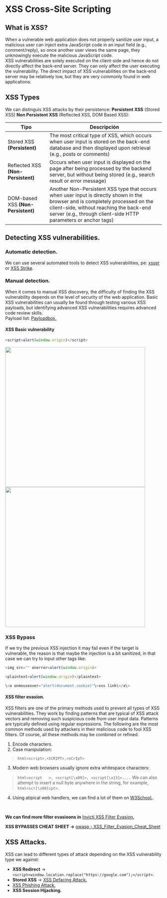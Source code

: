 # XSS Cross-Site Scripting 
## What is XSS?
When a vulnerable web application does not properly sanitize user input, a malicious user can inject extra JavaScript code in an input field (e.g., comment/reply), so once another user views the same 
page, they unknowingly execute the malicious JavaScript code.</br>
XSS vulnerabilities are solely executed on the client-side and hence do not directly affect the back-end server. They can only affect the user executing the vulnerability. 
The direct impact of XSS vulnerabilities on the back-end server may be relatively low, but they are very commonly found in web applications.

## XSS Types
We can distinguis XSS attacks by their persistence: __Persistent XSS__ (Stored XSS) __Non Persistent XSS__ (Reflected XSS, DOM Based XSS):

| Tipo                                   | Descripción                                                                                                                                                                                                                                                                                                      |
| -------------------------------------- | ---------------------------------------------------------------------------------------------------------------------------------------------------------------------------------------------------------------------------------------------------------------------------------------------------------------- |
| Stored XSS __(Persistent)__       | The most critical type of XSS, which occurs when user input is stored on the back-end database and then displayed upon retrieval (e.g., posts or comments)          |
| Reflected XSS __(Non-Persistent)__     | Occurs when user input is displayed on the page after being processed by the backend server, but without being stored (e.g., search result or error message)                                                                                            |
| DOM-based XSS __(Non-Persistent)__ | Another Non-Persistent XSS type that occurs when user input is directly shown in the browser and is completely processed on the client-side, without reaching the back-end server (e.g., through client-side HTTP parameters or anchor tags) |

## Detecting XSS vulnerabilities.
### Automatic detection.
We can use several automated tools to detect XSS vulnerabilities, pe: [xsser](https://github.com/epsylon/xsser) or [XSS Strike](https://github.com/s0md3v/XSStrike).

### Manual detection.
When it comes to manual XSS discovery, the difficulty of finding the XSS vulnerability depends on the level of security of the web application. Basic XSS vulnerabilities can usually be found through testing various XSS payloads, but identifying advanced XSS vulnerabilities requires advanced code review skills. </br>
Payload list: [Payloadbox.](https://github.com/payloadbox/xss-payload-list)

#### XSS Basic vulnerability
```javascript
<script>alert(window.origin)</script>
```
<img src="https://github.com/alejandro-pentest/Hacking-Web/assets/161533623/a82237cb-c6d8-4e2b-bc1d-ab4256d4a205" width="450">
<img src="https://github.com/alejandro-pentest/Hacking-Web/assets/161533623/aa0a4bc8-54bc-485e-a4f5-08fafd5d21b5" width="450">

### XSS Bypass
If we try the previous XSS injection it may fail even if the target is vulnerable, the reason is that maybe the injection is a bit sanitized, in that case we can try
to input other tags like:
```javascript
<img src="" onerror=alert(window.origin)>
```
```javascript
<plaintext>alert(window.origin)</plaintext>
```
```javascript
\<a onmouseover="alert(document.cookie)"\>xxs link\</a\> 
```
#### XSS filter evasion.
XSS filters are one of the primary methods used to prevent all types of XSS vulnerabilities. They work by finding patterns that are typical of XSS attack vectors and removing such suspicious code from user input data. Patterns are typically defined using regular expressions. 
The following are the most common methods used by attackers in their malicious code to fool XSS filters. Of course, all these methods may be combined or refined. 
1. Encode characters.
2. Case manipulation:
> ```html<script>,<SCRIPT>,<sCrIpT>```
3. Modern web browsers usually ignore extra whitespace characters:
> ```html<script   >, <script[\x09]>, <script[\x13]>....``` We can also attempt to insert a null byte anywhere in the string, for example, ```html<scr[\x00]ipt>```.
4. Using atipical web handlers, we can find a lot of them on [W3School.](https://www.w3schools.com/jsref/dom_obj_event.asp).


<br />


**We can find more filter evasioons in** [Invicti XSS Filter Evasion.](https://www.invicti.com/learn/xss-filter-evasion/)

**XSS BYPASSES CHEAT SHEET ->** [owasp - XSS_Filter_Evasion_Cheat_Sheet](https://cheatsheetseries.owasp.org/cheatsheets/XSS_Filter_Evasion_Cheat_Sheet.html)

## XSS Attacks.
XSS can lead to different types of attack depending on the XSS vulnerability type we against:<br/> 
- **XSS Redirect** -> `<script>window.location.replace("https://google.com");</script>`.
- **Stored XSS** -> [XSS Defacing Attack.](https://github.com/alejandro-pentest/Hacking-Web/blob/main/XSS%20Cross-Site%20Scripting/XSS%20ATTACKS/XSS%20Defacing%20Attacks.md)<br />
- [XSS Phishing Attack.](https://github.com/alejandro-pentest/Hacking-Web/blob/main/XSS%20Cross-Site%20Scripting/XSS%20ATTACKS/XSS%20Phishing%20attack.md)
- **XSS Session Hijacking.**





